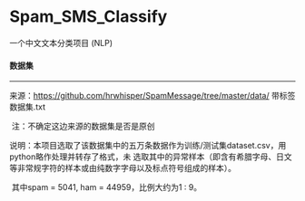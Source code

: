# Spam_SMS_Classify
一个中文文本分类项目 (NLP)



#### 数据集

------

来源：<https://github.com/hrwhisper/SpamMessage/tree/master/data/> 带标签数据集.txt

​	注：不确定这边来源的数据集是否是原创

说明：本项目选取了该数据集中的五万条数据作为训练/测试集dataset.csv，用python略作处理并转存了格式，未		   选取其中的异常样本（即含有希腊字母、日文等非常规字符的样本或由纯数字字母以及标点符号组成的样本）。

​	其中spam = 5041, ham = 44959，比例大约为1 : 9。